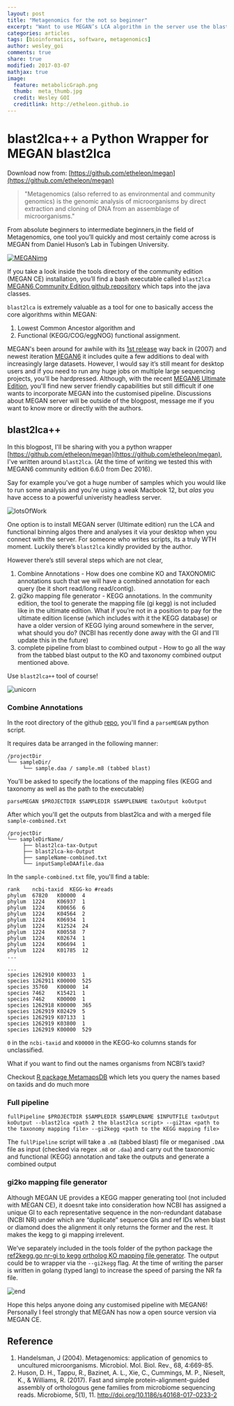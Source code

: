 ```yaml
---
layout: post
title: "Metagenomics for the not so beginner"
excerpt: "Want to use MEGAN’s LCA algorithm in the server use the blast2lca tool."
categories: articles
tags: [bioinformatics, software, metagenomics]
author: wesley_goi
comments: true
share: true
modified: 2017-03-07
mathjax: true
image:
  feature: metabolicGraph.png
  thumb:  meta_thumb.jpg
  credit: Wesley GOI
  creditlink: http://etheleon.github.io
---
```


# blast2lca++ a Python Wrapper for MEGAN blast2lca

Download now from: [https://github.com/etheleon/megan](https://github.com/etheleon/megan)

> "Metagenomics (also referred to as environmental and community genomics) is the genomic analysis of microorganisms by direct extraction and cloning of DNA from an assemblage of microorganisms."

From absolute beginners to intermediate beginners,in the field of Metagenomics, one tool you’ll quickly and most certainly come across is MEGAN from Daniel Huson’s Lab in Tubingen University.

[![MEGANimg](http://megan.informatik.uni-tuebingen.de/uploads/default/original/1X/c3b77ecaaa6f3b8f4c71d45f070a3a6b9952605b.png)](http://ab.inf.uni-tuebingen.de/software/megan/)

If you take a look inside the tools directory of the community edition (MEGAN CE) installation, you’ll find a bash executable called `blast2lca` [MEGAN6 Community Edition github repository](https://github.com/danielhuson/megan-ce/blob/master/tools/blast2lca) which taps into the java classes.

`blast2lca` is extremely valuable as a tool for one to basically access the core algorithms within MEGAN:
1. Lowest Common Ancestor algorithm and 
2. Functional (KEGG/COG/eggNOG) functional assignment.

MEGAN's been around for awhile with its [1st release](http://www.genome.org/cgi/reprint/gr.5969107v1.pdf) way back in (2007) and newest iteration [MEGAN6](http://www-ab.informatik.uni-tuebingen.de/software/megan6/) it includes quite a few additions to deal with increasingly large datasets. However, I would say it’s still meant for desktop users and if you need to run any huge jobs on multiple large sequencing projects, you'll be hardpressed.
Although, with the recent [MEGAN6 Ultimate Edition](https://computomics.com/index.php/megan.html), you'll find new server friendly capabilities but still difficult if one wants to incorporate MEGAN into the customised pipeline.
Discussions about MEGAN server will be outside of the blogpost, message me if you want to know more or directly with the authors.

## blast2lca++

In this blogpost, I'll be sharing with you a python wrapper [https://github.com/etheleon/megan](https://github.com/etheleon/megan), I've written around `blast2lca`. (At the time of writing we tested this with MEGAN6 community edition 6.6.0 from Dec 2016).

Say for example you've got a huge number of samples which you would like to run some analysis and you're using a weak Macbook 12, but _alas_ you have access to a powerful univeristy headless server.

![lotsOfWork](http://weknowmemes.com/wp-content/uploads/2013/03/i-have-a-lot-of-work-to-do-oh-well-comic.jpg)

One option is to install MEGAN server (Ultimate edition) run the LCA and functional binning algos there and analyses it via your desktop when you connect with the server.
For someone who writes scripts, its a truly WTH moment. Luckily there’s `blast2lca` kindly provided by the author.

However there’s still several steps which are not clear,
1. Combine Annotations - How does one combine KO and TAXONOMIC annotations such that we will have a combined annotation for each query (be it short read/long read/contig).
2. gi2ko mapping file generator - KEGG annotations. In the community edition, the tool to generate the mapping file (gi kegg) is not included like in the ultimate edition. What if you’re not in a position to pay for the ultimate edition license (which includes with it the KEGG database) or have a older version of KEGG lying around somewhere in the server, what should you do? (NCBI has recently done away with the GI and I’ll update this in the future)  
3. complete pipeline from blast to combined output  - How to go all the way from the tabbed blast output to the KO and taxonomy combined output mentioned above.

Use `blast2lca++` tool of course!

![unicorn](http://img.memecdn.com/unicorn-farting-rainbows_o_1498739.jpg)

### Combine Annotations

In the root directory of the github [repo](https://github.com/etheleon/megan), you'll find a `parseMEGAN` python script.

It requires data be arranged in the following manner:

```
/projectDir
└── sampleDir/
     └── sample.daa / sample.m8 (tabbed blast)
```

You’ll be asked to specify the locations of the mapping files (KEGG and taxonomy as well as the path to the executable)

```
parseMEGAN $PROJECTDIR $SAMPLEDIR $SAMPLENAME taxOutput koOutput
```

After which you'll get the outputs from blast2lca and with a merged file `sample-combined.txt`

```
/projectDir
└── sampleDirName/
     ├── blast2lca-tax-Output
     ├── blast2lca-ko-Output
     ├── sampleName-combined.txt
     └── inputSampleDAAfile.daa
```

In the `sample-combined.txt` file, you'll find a table:

```
rank    ncbi-taxid  KEGG-ko #reads
phylum  67820   K00000  4
phylum  1224    K06937  1
phylum  1224    K00656  6
phylum  1224    K04564  2
phylum  1224    K06934  1
phylum  1224    K12524  24
phylum  1224    K00558  7
phylum  1224    K02674  1
phylum  1224    K06694  1
phylum  1224    K01785  12
...

...
species 1262910 K00033  1
species 1262911 K00000  525
species 35760   K00000  14
species 7462    K15421  1
species 7462    K00000  1
species 1262918 K00000  365
species 1262919 K02429  5
species 1262919 K07133  1
species 1262919 K03800  1
species 1262919 K00000  529
```

`0` in the `ncbi-taxid` and `K00000` in the KEGG-ko columns stands for unclassified.

What if you want to find out the names organisms from NCBI’s taxid?

Checkout [R package MetamapsDB](https://github.com/etheleon/MetamapsDB) which lets you query the names based on taxids and do much more

### Full pipeline

```
fullPipeline $PROJECTDIR $SAMPLEDIR $SAMPLENAME $INPUTFILE taxOutput koOutput --blast2lca <path 2 the blast2lca script> --gi2tax <path to the taxonomy mapping file> --gi2kegg <path to the KEGG mapping file>
```

The `fullPipeline` script will take a `.m8` (tabbed blast)  file or meganised `.DAA` file as input (checked via regex `.m8` or `.daa`) and carry out the taxonomic and functional (KEGG) annotation and take the outputs and generate a combined output

### gi2ko mapping file generator

Although MEGAN UE provides a KEGG mapper generating tool (not included with MEGAN CE), it doesnt take into consideration how NCBI has assigned a unique GI to each representative sequence in the non-redundant database (NCBI NR) under which are “duplicate” sequence GIs and ref IDs
when blast or diamond does the alignment it only returns the former and the rest. It makes the kegg to gi mapping irrelevent.

We’ve separately included in the tools folder of the python package the [ref2kegg.go nr-gi to kegg ortholog KO mapping file generator](https://github.com/etheleon/MEGAN/blob/master/tools/ref2kegg.go). The output could be to wrapper via the `--gi2kegg` flag. At the time of writing the parser is written in golang (typed lang) to increase the speed of parsing the NR fa file.


![end](https://i.imgflip.com/123oks.jpg)


Hope this helps anyone doing any customised pipeline with MEGAN6!
Personally I feel strongly that MEGAN has now a open source version via MEGAN CE.

## Reference

1. Handelsman, J (2004). Metagenomics: application of genomics to uncultured microorganisms. Microbiol. Mol. Biol. Rev., 68, 4:669-85.
2. Huson, D. H., Tappu, R., Bazinet, A. L., Xie, C., Cummings, M. P., Nieselt, K., & Williams, R. (2017). Fast and simple protein-alignment-guided assembly of orthologous gene families from microbiome sequencing reads. Microbiome, 5(1), 11. http://doi.org/10.1186/s40168-017-0233-2
